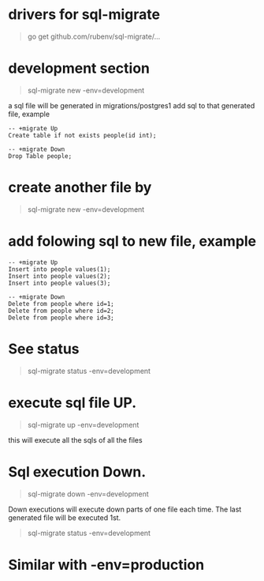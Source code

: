 # drivers for sql-migrate
> go get github.com/rubenv/sql-migrate/...



# development section
> sql-migrate new -env=development

a sql file will be generated in migrations/postgres1
add sql to that generated file, example

```
-- +migrate Up
Create table if not exists people(id int);

-- +migrate Down
Drop Table people;
```


# create another file by
> sql-migrate new -env=development

# add folowing sql to new file, example
```
-- +migrate Up
Insert into people values(1);
Insert into people values(2);
Insert into people values(3);

-- +migrate Down
Delete from people where id=1;
Delete from people where id=2;
Delete from people where id=3;
```


# See status 
> sql-migrate status -env=development

# execute sql file UP. 
> sql-migrate up -env=development

this will execute all the sqls of all the files

# Sql execution Down. 
> sql-migrate down -env=development

Down executions will execute down parts of one file each time. The last generated file will be executed 1st.

> sql-migrate status -env=development


# Similar with -env=production

